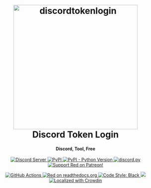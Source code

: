 <h1 align="center">
  <br>
  <a href="https://github.com/Karbone-DEV/discord-token-login"><img src="https://cdn.discordapp.com/attachments/1108781107228463266/1116042638982914208/Daco_4472720.png" width="400" height="400" alt="discordtokenlogin"></a>
  <br>
  Discord Token Login
  <br>
</h1>

<h4 align="center">Discord, Tool, Free</h4>

<p align="center">
  <a href="https://discord.gg/sabo">
    <img src="https://discordapp.com/api/guilds/1106007601654812692/widget.png?style=shield" alt="Discord Server">
  </a>
  <a href="https://pypi.org/project/Red-DiscordBot/">
     <img alt="PyPI" src="https://img.shields.io/pypi/v/Red-Discordbot">
  </a>
  <a href="https://www.python.org/downloads/">
    <img alt="PyPI - Python Version" src="https://img.shields.io/pypi/pyversions/Red-Discordbot">
  </a>
  <a href="https://github.com/Rapptz/discord.py/">
     <img src="https://img.shields.io/badge/discord-py-blue.svg" alt="discord.py">
  </a>
  <a href="https://www.patreon.com/Red_Devs">
    <img src="https://img.shields.io/badge/Support-Red!-red.svg" alt="Support Red on Patreon!">
  </a>
</p>
<p align="center">
  <a href="https://github.com/Cog-Creators/Red-DiscordBot/actions">
    <img src="https://img.shields.io/github/actions/workflow/status/Cog-Creators/Red-Discordbot/tests.yml?label=tests" alt="GitHub Actions">
  </a>
  <a href="http://docs.discord.red/en/stable/?badge=stable">
    <img src="https://readthedocs.org/projects/red-discordbot/badge/?version=stable" alt="Red on readthedocs.org">
  </a>
  <a href="https://github.com/psf/black">
    <img src="https://img.shields.io/badge/code%20style-black-000000.svg" alt="Code Style: Black">
  </a>
  <a href="http://makeapullrequest.com">
    <img src="https://img.shields.io/badge/PRs-welcome-brightgreen.svg">
  </a>
  <a href="https://crowdin.com/project/red-discordbot">
    <img src="https://d322cqt584bo4o.cloudfront.net/red-discordbot/localized.svg" alt="Localized with Crowdin">
  </a>
</p>
